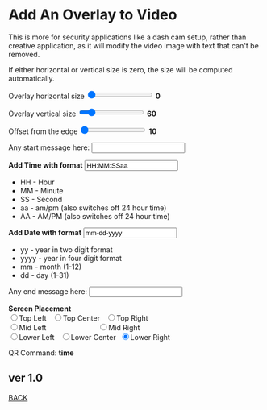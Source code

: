 <script src="../../jquery.min.js"></script>
<script src="../../qrcodeborder.js"></script>
<style>
        #qrcode{
            width: 100%;
        }
        div{
            width: 100%;
            display: inline-block;
        }
</style>

# Add An Overlay to Video

This is more for security applications like a dash cam setup, rather than creative application, as it will modify the video image with text that can't be removed.

If either horizontal or vertical size is zero, the size will be computed automatically.
 
Overlay horizontal size <input type="range" id="hsize" name="hsize" min="0" max="400" value="0"><label for="hsize"></label> <b id="hstext">0</b>

Overlay vertical size <input type="range" id="vsize" name="vsize" min="0" max="400" value="60"><label for="vsize"></label> <b id="vstext">60</b>

Offset from the edge <input type="range" id="offset" name="offset" min="10" max="150" value="10"><label for="offset"></label> <b id="offtext">10</b>

Any start message here: <input type="text" id="startmsg" value=""><br>

**Add Time with format**  <input type="text" id="addtime" value="HH:MM:SSaa">

 * HH - Hour
 * MM - Minute
 * SS - Second
 * aa - am/pm (also switches off 24 hour time)
 * AA - AM/PM (also switches off 24 hour time)

**Add Date with format**  <input type="text" id="adddate" value="mm-dd-yyyy">

 * yy - year in two digit format
 * yyyy - year in four digit format
 * mm - month (1-12)
 * dd - day (1-31)
  
Any end message here: <input type="text" id="endmessage" value=""><br>

**Screen Placement** <br>
  <input type="radio" id="b1" name="placement" value="TL"><label for="b1">Top Left    </label>&nbsp;
  <input type="radio" id="b2" name="placement" value="TC"><label for="b2">Top Center  </label>&nbsp;
  <input type="radio" id="b3" name="placement" value="TR"><label for="b3">Top Right   </label><br>
  <input type="radio" id="b4" name="placement" value="ML"><label for="b4">Mid Left    </label>&nbsp;
  &nbsp;&nbsp;&nbsp;&nbsp;&nbsp;&nbsp;&nbsp;&nbsp;&nbsp;&nbsp;&nbsp;&nbsp;&nbsp;&nbsp;&nbsp;&nbsp;&nbsp;&nbsp;&nbsp;&nbsp;&nbsp;&nbsp;
  <input type="radio" id="b5" name="placement" value="MR"><label for="b5">Mid Right   </label><br>
  <input type="radio" id="b6" name="placement" value="BL"><label for="b6">Lower Left  </label>&nbsp;
  <input type="radio" id="b7" name="placement" value="BC"><label for="b7">Lower Center</label>&nbsp;
  <input type="radio" id="b8" name="placement" value="BR" checked><label for="b8">Lower Right </label>&nbsp;<br>
  
<center>
<div id="qrcode"></div>
<br>
</center>
QR Command: <b id="qrtext">time</b><br>
        
## ver 1.0
[BACK](..)

<script>
var once = true;
var qrcode;
var cmd = "";

function makeQR() 
{	
  if(once == true)
  {
    qrcode = new QRCode(document.getElementById("qrcode"), 
    {
      text : "!oMBURN=\"\"",
      width : 360,
      height : 360,
      correctLevel : QRCode.CorrectLevel.M
    });
    once = false;
  }
}

function timeLoop()
{
  if(document.getElementById("startmsg") != null)
  {
    cmd = "oMBURN=\"" + document.getElementById("startmsg").value + "\"";
  }
  else
  {
    cmd = "oMBURN=\"\"";
  }

  if(document.getElementById("hsize") != null)
  {
	var h = document.getElementById("hsize").value;
	var v = document.getElementById("vsize").value;
	var o = document.getElementById("offset").value;
 
	document.getElementById("hstext").innerHTML = h;
	document.getElementById("vstext").innerHTML = v;
	document.getElementById("offtext").innerHTML = o;
  }
  
  qrcode.clear(); 
  qrcode.makeCode(cmd);
  document.getElementById("qrtext").innerHTML = cmd;
  var t = setTimeout(timeLoop, 50);
}

function myReloadFunction() {
  location.reload();
}

makeQR();
timeLoop();

</script>
